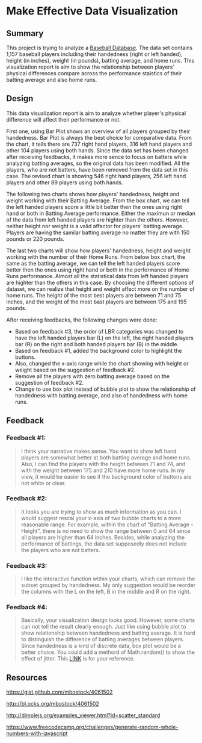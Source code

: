 # Make Effective Data Visualization

## Summary
This project is trying to analyze a [Baseball Database](https://github.com/Leconte9/MakeEffectiveDataVisualization/blob/master/baseball_data.csv). The data set contains 1,157 baseball players including their handedness (right or left handed), height (in inches), weight (in pounds), batting average, and home runs. This visualization report is aim to show the relationship between players' physical differences compare across the performance staistics of their batting average and also home runs.

## Design
This data visualization report is aim to analyze whether player's physical difference will affect their performance or not.

First one, using Bar Plot shows an overview of all players grouped by their handedness. Bar Plot is always the best choice for comparative data. From the chart, it tells there are 737 right hand players, 316 left hand players and other 104 players using both hands. Since the data set has been changed after receiving feedbacks, it makes more sence to focus on batters while analyzing batting averages, so the original data has been modified. All the players, who are not batters, have been removed from the data set in this case. The revised chart is showing 546 right hand players, 256 left hand players and other 89 players using both hands.

The following two charts shows how players' handedness, height and weight working with their Batting Average.
From the box chart, we can tell the left handed players score a little bit better then the ones using right hand or both in Batting Average performance. Either the maximun or median of the data from left handed players are highter than the others.
However, neither height nor weight is a valid affactor for players' batting average. Players are having the samilar batting average no matter they are with 150 pounds or 220 pounds.

The last two charts will show how players' handedness, height and weight working with the number of their Home Runs.
From below box chart, the same as the batting average, we can tell the left handed players score better then the ones using right hand or both in the performance of Home Runs performance. Almost all the statistical data from left handed players are highter than the others in this case.
By choosing the different options of dataset, we can realize that height and weight affect more on the number of home runs. The height of the most best players are between 71 and 75 inches, and the weight of the most bast players are between 175 and 195 pounds.

After receiving feedbacks, the following changes were done:
 - Based on feedback #3, the order of LBR categories was changed to have the left handed players bar (L) on the left, the right handed players bar (R) on the right and both handed players bar (B) in the middle. 
 - Based on feedback #1, added the background color to highlight the buttons. 
 - Also, changed the x-axis range while the chart showing with height or weight based on the suggestion of feedback #2.
 - Remove all the players with zero batting average based on the suggestion of feedback #2.
 - Change to use box plot instead of bubble plot to show the relationship of handedness with batting average, and also of handedness with home runs.

## Feedback
### Feedback #1:
> I think your narrative makes sense. You want to show left hand players are somewhat better at both batting average and home runs. Also, I can find the players with the height between 71 and 74, and with the weight between 175 and 210 have more home runs. In my view, it would be easier to see if the background color of buttons are not white or clear.

### Feedback #2:
> It looks you are trying to show as much information as you can. I would suggest rescal your x-axis of two bubble charts to a more reasonable range. For example, within the chart of "Batting Average - Height", there is no need to show the range between 0 and 64 since all players are higher than 64 inches. Besides, while analyzing the performance of battings, the data set supposedly does not include the players who are not batters.

### Feedback #3:
> I like the interactive function within your charts, which can remove the subset grouped by handedness. My only suggestion would be reorder the columns with the L on the left, B in the middle and R on the right. 

### Feedback #4:
> Basically, your visualization design looks good. However, some charts can not tell the result clearly enough. Just like using bubble plot to show relationship between handedness and batting average. It is hard to distinguish the difference of batting averages between players. Since handedness is a kind of discrete data, box plot would be a better choice. You could add a methord of Math.random() to show the effect of jitter. This [LINK](https://www.freecodecamp.org/challenges/generate-random-whole-numbers-with-javascript) is for your reference.

## Resources
https://gist.github.com/mbostock/4061502 

http://bl.ocks.org/mbostock/4061502
 
http://dimplejs.org/examples_viewer.html?id=scatter_standard

https://www.freecodecamp.org/challenges/generate-random-whole-numbers-with-javascript
